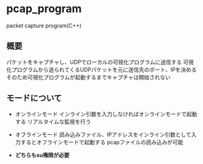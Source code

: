 # pcap_program
packet capture program(C++)

## 概要
パケットをキャプチャし、UDPでローカルの可視化プログラムに送信する
可視化プログラムから送られてくるUDPパケットを元に送信先のポート、IPを決める
そのため可視化プログラムが起動するまでキャプチャは開始されない

## モードについて
* オンラインモード
インライン引数を入力しなければオンラインモードで起動する
リアルタイムな監視を行う

* オフラインモード
読み込みファイル、IPアドレスをインライン引数として入力するとオフラインモードで起動する
pcapファイルの読み込みが可能

* __どちらもsu権限が必要__

